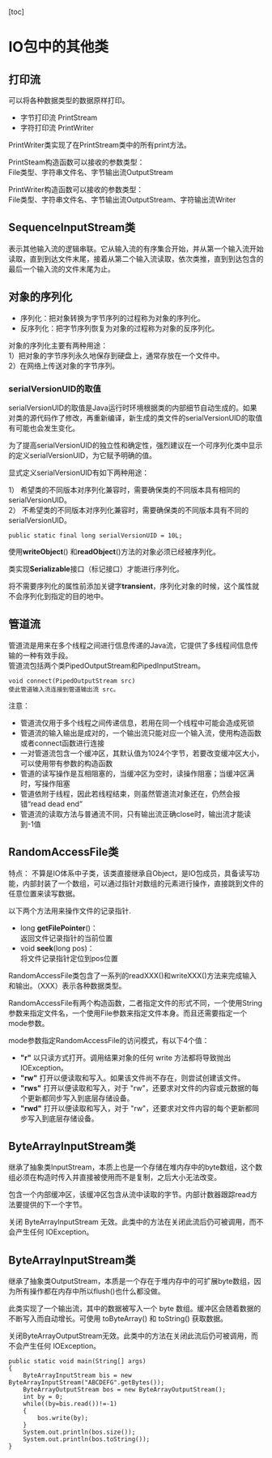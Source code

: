 [toc]
# IO包中的其他类 
## 打印流  

可以将各种数据类型的数据原样打印。  

- 字节打印流  PrintStream
- 字符打印流  PrintWriter 

PrintWriter类实现了在PrintStream类中的所有print方法。 

PrintSteam构造函数可以接收的参数类型：  
File类型、字符串文件名、字节输出流OutputStream    

PrintWriter构造函数可以接收的参数类型：  
File类型、字符串文件名、字节输出流OutputStream、字符输出流Writer

## SequenceInputStream类
表示其他输入流的逻辑串联。它从输入流的有序集合开始，并从第一个输入流开始读取，直到到达文件末尾，接着从第二个输入流读取，依次类推，直到到达包含的最后一个输入流的文件末尾为止。  


## 对象的序列化  
- 序列化：把对象转换为字节序列的过程称为对象的序列化。
- 反序列化：把字节序列恢复为对象的过程称为对象的反序列化。

对象的序列化主要有两种用途：    
1）把对象的字节序列永久地保存到硬盘上，通常存放在一个文件中。    
2）在网络上传送对象的字节序列。

### serialVersionUID的取值
serialVersionUID的取值是Java运行时环境根据类的内部细节自动生成的。如果对类的源代码作了修改，再重新编译，新生成的类文件的serialVersionUID的取值有可能也会发生变化。

为了提高serialVersionUID的独立性和确定性，强烈建议在一个可序列化类中显示的定义serialVersionUID，为它赋予明确的值。

显式定义serialVersionUID有如下两种用途： 

1） 希望类的不同版本对序列化兼容时，需要确保类的不同版本具有相同的serialVersionUID。     
2） 不希望类的不同版本对序列化兼容时，需要确保类的不同版本具有不同的serialVersionUID。

```
public static final long serialVersionUID = 10L;
```
使用**writeObject**() 和**readObject**()方法的对象必须已经被序列化。   

类实现**Serializable**接口（标记接口）才能进行序列化。

将不需要序列化的属性前添加关键字**transient**，序列化对象的时候，这个属性就不会序列化到指定的目的地中。
## 管道流
管道流是用来在多个线程之间进行信息传递的Java流，它提供了多线程间信息传输的一种有效手段。   
管道流包括两个类PipedOutputStream和PipedInputStream。  

```
void connect(PipedOutputStream src)
使此管道输入流连接到管道输出流 src。
```
注意：    
- 管道流仅用于多个线程之间传递信息，若用在同一个线程中可能会造成死锁
- 管道流的输入输出是成对的，一个输出流只能对应一个输入流，使用构造函数或者connect函数进行连接
- 一对管道流包含一个缓冲区，其默认值为1024个字节，若要改变缓冲区大小，可以使用带有参数的构造函数
- 管道的读写操作是互相阻塞的，当缓冲区为空时，读操作阻塞；当缓冲区满时，写操作阻塞
- 管道依附于线程，因此若线程结束，则虽然管道流对象还在，仍然会报错“read dead end”
- 管道流的读取方法与普通流不同，只有输出流正确close时，输出流才能读到-1值


## RandomAccessFile类
特点：
不算是IO体系中子类，该类直接继承自Object，是IO包成员，具备读写功能，内部封装了一个数组，可以通过指针对数组的元素进行操作，直接跳到文件的任意位置来读写数据。 

以下两个方法用来操作文件的记录指针.
- long **getFilePointer**()：     
返回文件记录指针的当前位置
- void **seek**(long pos)：  
将文件记录指针定位到pos位置

RandomAccessFile类包含了一系列的readXXX()和writeXXX()方法来完成输入和输出。（XXX）表示各种数据类型。  

RandomAccessFile有两个构造函数，二者指定文件的形式不同，一个使用String参数来指定文件名，一个使用File参数来指定文件本身。而且还需要指定一个mode参数。   

mode参数指定RandomAccessFile的访问模式，有以下4个值：  
- **"r"** 以只读方式打开。调用结果对象的任何 write 方法都将导致抛出 IOException。  
- **"rw"** 打开以便读取和写入。如果该文件尚不存在，则尝试创建该文件。
- **"rws"**	打开以便读取和写入，对于 "rw"，还要求对文件的内容或元数据的每个更新都同步写入到底层存储设备。
- **"rwd"** 打开以便读取和写入，对于 "rw"，还要求对文件内容的每个更新都同步写入到底层存储设备。  

## ByteArrayInputStream类  
继承了抽象类InputStream，本质上也是一个存储在堆内存中的byte数组，这个数组必须在构造时传入并直接被使用而不是复制，之后大小无法改变。

包含一个内部缓冲区，该缓冲区包含从流中读取的字节。内部计数器跟踪read方法要提供的下一个字节。

关闭 ByteArrayInputStream 无效。此类中的方法在关闭此流后仍可被调用，而不会产生任何 IOException。

## ByteArrayInputStream类  
继承了抽象类OutputStream，本质是一个存在于堆内存中的可扩展byte数组，因为所有操作都在内存中所以flush()也什么都没做。

此类实现了一个输出流，其中的数据被写入一个 byte 数组。缓冲区会随着数据的不断写入而自动增长。可使用 toByteArray() 和 toString() 获取数据。

关闭ByteArrayOutputStream无效。此类中的方法在关闭此流后仍可被调用，而不会产生任何 IOException。


```
public static void main(String[] args) 
{
    ByteArrayInputStream bis = new ByteArrayInputStream("ABCDEFG".getBytes());
    ByteArrayOutputStream bos = new ByteArrayOutputStream();
    int by = 0;
    while((by=bis.read())!=-1)
    {
        bos.write(by);
    }
    System.out.println(bos.size());
    System.out.println(bos.toString());
}
```



